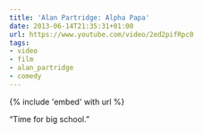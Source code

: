 ```yaml
---
title: 'Alan Partridge: Alpha Papa'
date: 2013-06-14T21:35:31+01:00
url: https://www.youtube.com/video/2ed2pifRpc0
tags:
- video
- film
- alan_partridge
- comedy
---
```

{% include 'embed' with url %}

“Time for big school.”

